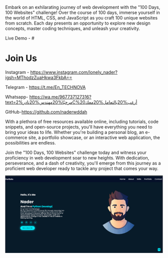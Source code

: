 Embark on an exhilarating journey of web development with the "100 Days, 100 Websites" challenge! Over the course of 100 days, immerse yourself in the world of HTML, CSS, and JavaScript as you craft 100 unique websites from scratch. Each day presents an opportunity to explore new design concepts, master coding techniques, and unleash your creativity.

Live Demo - #
# Join Us

Instagram - https://www.instagram.com/lonely_nader?igsh=MThodzZuaHkwa3FkbA==

Telegram - https://t.me/En_TECHNOVA

Whatsapp- 
https://wa.me/967737127316?text=مرحبًا%20مهندس%20نادر%2C%20أرغب%20بالتعامل%20معك

GitHub-https://github.com/naderwddah



With a plethora of free resources available online, including tutorials, code snippets, and open-source projects, you'll have everything you need to bring your ideas to life. Whether you're building a personal blog, an e-commerce site, a portfolio showcase, or an interactive web application, the possibilities are endless.

Join the "100 Days, 100 Websites" challenge today and witness your proficiency in web development soar to new heights. With dedication, perseverance, and a dash of creativity, you'll emerge from this journey as a proficient web developer ready to tackle any project that comes your way.




![وصف للصورة](image.png)  
